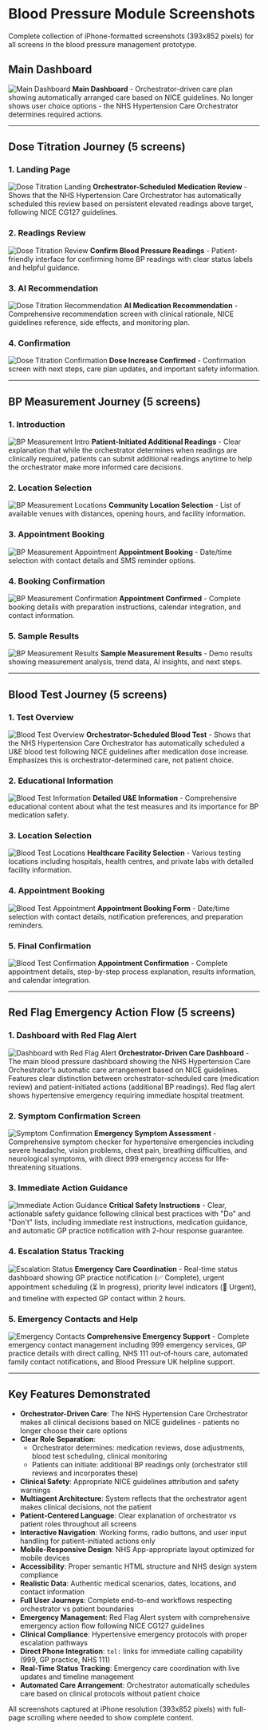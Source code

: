 # Blood Pressure Module Screenshots

Complete collection of iPhone-formatted screenshots (393x852 pixels) for all screens in the blood pressure management prototype.

## Main Dashboard

![Main Dashboard](bp-main-dashboard.png)
**Main Dashboard** - Orchestrator-driven care plan showing automatically arranged care based on NICE guidelines. No longer shows user choice options - the NHS Hypertension Care Orchestrator determines required actions.

---

## Dose Titration Journey (5 screens)

### 1. Landing Page
![Dose Titration Landing](dose-titration-landing.png)
**Orchestrator-Scheduled Medication Review** - Shows that the NHS Hypertension Care Orchestrator has automatically scheduled this review based on persistent elevated readings above target, following NICE CG127 guidelines.

### 2. Readings Review
![Dose Titration Review](dose-titration-review.png)
**Confirm Blood Pressure Readings** - Patient-friendly interface for confirming home BP readings with clear status labels and helpful guidance.

### 3. AI Recommendation
![Dose Titration Recommendation](dose-titration-recommendation.png)
**AI Medication Recommendation** - Comprehensive recommendation screen with clinical rationale, NICE guidelines reference, side effects, and monitoring plan.

### 4. Confirmation
![Dose Titration Confirmation](dose-titration-confirmation.png)
**Dose Increase Confirmed** - Confirmation screen with next steps, care plan updates, and important safety information.

---

## BP Measurement Journey (5 screens)

### 1. Introduction
![BP Measurement Intro](bp-measurement-intro.png)
**Patient-Initiated Additional Readings** - Clear explanation that while the orchestrator determines when readings are clinically required, patients can submit additional readings anytime to help the orchestrator make more informed care decisions.

### 2. Location Selection
![BP Measurement Locations](bp-measurement-locations.png)
**Community Location Selection** - List of available venues with distances, opening hours, and facility information.

### 3. Appointment Booking
![BP Measurement Appointment](bp-measurement-appointment.png)
**Appointment Booking** - Date/time selection with contact details and SMS reminder options.

### 4. Booking Confirmation
![BP Measurement Confirmation](bp-measurement-confirmation.png)
**Appointment Confirmed** - Complete booking details with preparation instructions, calendar integration, and contact information.

### 5. Sample Results
![BP Measurement Results](bp-measurement-results.png)
**Sample Measurement Results** - Demo results showing measurement analysis, trend data, AI insights, and next steps.

---

## Blood Test Journey (5 screens)

### 1. Test Overview
![Blood Test Overview](blood-test-overview.png)
**Orchestrator-Scheduled Blood Test** - Shows that the NHS Hypertension Care Orchestrator has automatically scheduled a U&E blood test following NICE guidelines after medication dose increase. Emphasizes this is orchestrator-determined care, not patient choice.

### 2. Educational Information
![Blood Test Information](blood-test-information.png)
**Detailed U&E Information** - Comprehensive educational content about what the test measures and its importance for BP medication safety.

### 3. Location Selection
![Blood Test Locations](blood-test-locations.png)
**Healthcare Facility Selection** - Various testing locations including hospitals, health centres, and private labs with detailed facility information.

### 4. Appointment Booking
![Blood Test Appointment](blood-test-appointment.png)
**Appointment Booking Form** - Date/time selection with contact details, notification preferences, and preparation reminders.

### 5. Final Confirmation
![Blood Test Confirmation](blood-test-confirmation.png)
**Appointment Confirmation** - Complete appointment details, step-by-step process explanation, results information, and calendar integration.

---

## Red Flag Emergency Action Flow (5 screens)

### 1. Dashboard with Red Flag Alert
![Dashboard with Red Flag Alert](red-flag-dashboard.png)
**Orchestrator-Driven Care Dashboard** - The main blood pressure dashboard showing the NHS Hypertension Care Orchestrator's automatic care arrangement based on NICE guidelines. Features clear distinction between orchestrator-scheduled care (medication review) and patient-initiated actions (additional BP readings). Red flag alert shows hypertensive emergency requiring immediate hospital treatment.

### 2. Symptom Confirmation Screen
![Symptom Confirmation](red-flag-symptom-confirmation.png)
**Emergency Symptom Assessment** - Comprehensive symptom checker for hypertensive emergencies including severe headache, vision problems, chest pain, breathing difficulties, and neurological symptoms, with direct 999 emergency access for life-threatening situations.

### 3. Immediate Action Guidance
![Immediate Action Guidance](red-flag-immediate-action.png)
**Critical Safety Instructions** - Clear, actionable safety guidance following clinical best practices with "Do" and "Don't" lists, including immediate rest instructions, medication guidance, and automatic GP practice notification with 2-hour response guarantee.

### 4. Escalation Status Tracking
![Escalation Status](red-flag-escalation-status.png)
**Emergency Care Coordination** - Real-time status dashboard showing GP practice notification (✅ Complete), urgent appointment scheduling (⏳ In progress), priority level indicators (🚨 Urgent), and timeline with expected GP contact within 2 hours.

### 5. Emergency Contacts and Help
![Emergency Contacts](red-flag-emergency-contacts.png)
**Comprehensive Emergency Support** - Complete emergency contact management including 999 emergency services, GP practice details with direct calling, NHS 111 out-of-hours care, automated family contact notifications, and Blood Pressure UK helpline support.

---

## Key Features Demonstrated

- **Orchestrator-Driven Care**: The NHS Hypertension Care Orchestrator makes all clinical decisions based on NICE guidelines - patients no longer choose their care options
- **Clear Role Separation**: 
  - Orchestrator determines: medication reviews, dose adjustments, blood test scheduling, clinical monitoring
  - Patients can initiate: additional BP readings only (orchestrator still reviews and incorporates these)
- **Clinical Safety**: Appropriate NICE guidelines attribution and safety warnings
- **Multiagent Architecture**: System reflects that the orchestrator agent makes clinical decisions, not the patient
- **Patient-Centered Language**: Clear explanation of orchestrator vs patient roles throughout all screens
- **Interactive Navigation**: Working forms, radio buttons, and user input handling for patient-initiated actions only
- **Mobile-Responsive Design**: NHS App-appropriate layout optimized for mobile devices
- **Accessibility**: Proper semantic HTML structure and NHS design system compliance
- **Realistic Data**: Authentic medical scenarios, dates, locations, and contact information
- **Full User Journeys**: Complete end-to-end workflows respecting orchestrator vs patient boundaries
- **Emergency Management**: Red Flag Alert system with comprehensive emergency action flow following NICE CG127 guidelines
- **Clinical Compliance**: Hypertensive emergency protocols with proper escalation pathways
- **Direct Phone Integration**: `tel:` links for immediate calling capability (999, GP practice, NHS 111)
- **Real-Time Status Tracking**: Emergency care coordination with live updates and timeline management
- **Automated Care Arrangement**: Orchestrator automatically schedules care based on clinical protocols without patient choice

All screenshots captured at iPhone resolution (393x852 pixels) with full-page scrolling where needed to show complete content.